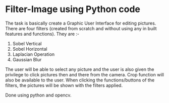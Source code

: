 # Filter-Image using Python code
The task is basically create a Graphic User Interface for editing pictures. There are four filters (created from scratch and 
without using any in built features and functions). They are :- 
1. Sobel Vertical
2. Sobel Horizontal
3. Laplacian Operation
4. Gaussian Blur

The user will be able to select any picture and the user is also given the privilege to click pictures then and there from 
the camera. Crop function will also be available to the user. When clicking the functions/buttons of the filters, the pictures 
will be shown with the filters applied.

Done using python and opencv.
